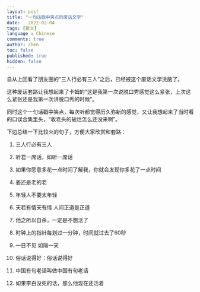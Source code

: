 ```yaml
---
layout: post
title: "一句话戳中笑点的废话文学"
date:   2022-02-04
tags: [散文]
language : Chinese
comments: true
author: Zhen
toc: false
published: true
hidden: false
---
```

自从上回看了朋友圈的“三人行必有三人”之后，已经被这个废话文学洗脑了。

这种废话套路让我想起来了卡姆的“这是我第一次说脱口秀感觉这么紧张，上次这么紧张还是我第一次讲脱口秀的时候”。

同时这个一句话戳中笑点，每次听都觉得历久弥新的感觉，又让我想起来了当时看的口误合集里头，“收老头的破烂怎么还没来啊”。

下边总结一下比较火的句子，方便大家欣赏和套路：

 1. 三人行必有三人
 2. 听君一席话，如听一席话
 3. 如果你愿意多花一点时间了解我，你就会发现你多花了一点时间
 4. 姜还是老的老
 5. 年轻人不要太年轻
 6. 天若有情天有情 人间正道是正道
 
 8. 他之所以自杀，一定是不想活了
 9. 时钟上的指针每划过一分钟，时间就过去了60秒
 10. 一日不见 如隔一天
 11. 俗话说得好：俗话说得好
 12. 中国有句老话叫做中国有句老话
 13. 如果李白没死的话，那么他现在还活着


<!--stackedit_data:
eyJoaXN0b3J5IjpbLTE4NzAyNDYzMjcsMTU1MDgxMzIxMiwtNT
YwMzUwMTIsOTAwNjE3ODcwXX0=
-->
